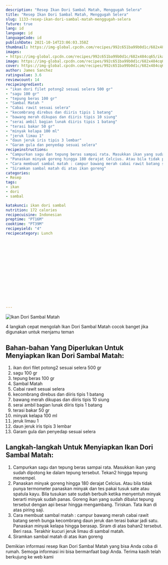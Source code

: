 ```yaml
---
description: "Resep Ikan Dori Sambal Matah, Menggugah Selera"
title: "Resep Ikan Dori Sambal Matah, Menggugah Selera"
slug: 1133-resep-ikan-dori-sambal-matah-menggugah-selera
future: true
lang: id
language: id
languageCode: id
publishDate: 2021-10-14T23:06:03.358Z 
thumbnail: https://img-global.cpcdn.com/recipes/992c651ba99b0d1c/682x484cq65/ikan-dori-sambal-matah-foto-resep-utama.webp
images:
- https://img-global.cpcdn.com/recipes/992c651ba99b0d1c/682x484cq65/ikan-dori-sambal-matah-foto-resep-utama.webp
image: https://img-global.cpcdn.com/recipes/992c651ba99b0d1c/682x484cq65/ikan-dori-sambal-matah-foto-resep-utama.webp
cover: https://img-global.cpcdn.com/recipes/992c651ba99b0d1c/682x484cq65/ikan-dori-sambal-matah-foto-resep-utama.webp
author: James Sanchez
ratingvalue: 3.6
reviewcount: 14
recipeingredient:
- "ikan dori filet potong2 sesuai selera 500 gr"
- "sagu 100 gr"
- "tepung beras 100 gr"
- "Sambal Matah "
- "Cabai rawit sesuai selera"
- "kecombrang direbus dan diiris tipis 1 batang"
- "bawang merah dikupas dan diiris tipis 10 siung"
- "serai ambil bagian lunak diiris tipis 1 batang"
- "terasi bakar 50 gr"
- "minyak kelapa 100 ml"
- "jeruk limau 1"
- "daun jeruk iris tipis 3 lembar"
- "Garam gula dan penyedap sesuai selera"
recipeinstructions:
- "Campurkan sagu dan tepung beras sampai rata. Masukkan ikan yang sudah dipotong ke dalam tepung tersebut. Tekan2 hingga tepung menempel."
- "Panaskan minyak goreng hingga 180 derajat Celcius. Atau bila tidak punya termometer panaskan minyak dan tes pakai tusuk sate atau spatula kayu. Bila tusukan sate sudah berbuih ketika menyentuh minyak berarti minyak sudah panas. Goreng ikan yang sudah dibalut tepung tersebut dengan api besar hingga mengambang. Tiriskan. Tata ikan di atas piring saji."
- "Cara membuat sambal matah : campur bawang merah cabai rawit batang sereh bunga kecombrang daun jeruk dan terasi bakar jadi satu. Panaskan minyak kelapa hingga berasap. Siram di atas bahan2 tersebut. Beri rasa. Terakhir kucuri jeruk limau di sambal matah."
- "Siramkan sambal matah di atas ikan goreng"
categories:
- Resep
tags:
- ikan
- dori
- sambal

katakunci: ikan dori sambal 
nutrition: 172 calories
recipecuisine: Indonesian
preptime: "PT16M"
cooktime: "PT39M"
recipeyield: "4"
recipecategory: Lunch


     
    
    
    
    
    
    
    
    
    
    
      
    
---
```



![Ikan Dori Sambal Matah](https://img-global.cpcdn.com/recipes/992c651ba99b0d1c/682x484cq65/ikan-dori-sambal-matah-foto-resep-utama.webp)

4 langkah cepat mengolah  Ikan Dori Sambal Matah cocok banget jika digunakan untuk menjamu teman

<!--inarticleads1-->

## Bahan-bahan Yang Diperlukan Untuk Menyiapkan Ikan Dori Sambal Matah:

1. ikan dori filet potong2 sesuai selera 500 gr
1. sagu 100 gr
1. tepung beras 100 gr
1. Sambal Matah 
1. Cabai rawit sesuai selera
1. kecombrang direbus dan diiris tipis 1 batang
1. bawang merah dikupas dan diiris tipis 10 siung
1. serai ambil bagian lunak diiris tipis 1 batang
1. terasi bakar 50 gr
1. minyak kelapa 100 ml
1. jeruk limau 1
1. daun jeruk iris tipis 3 lembar
1. Garam gula dan penyedap sesuai selera



<!--inarticleads2-->

## Langkah-langkah Untuk Menyiapkan Ikan Dori Sambal Matah:

1. Campurkan sagu dan tepung beras sampai rata. Masukkan ikan yang sudah dipotong ke dalam tepung tersebut. Tekan2 hingga tepung menempel.
1. Panaskan minyak goreng hingga 180 derajat Celcius. Atau bila tidak punya termometer panaskan minyak dan tes pakai tusuk sate atau spatula kayu. Bila tusukan sate sudah berbuih ketika menyentuh minyak berarti minyak sudah panas. Goreng ikan yang sudah dibalut tepung tersebut dengan api besar hingga mengambang. Tiriskan. Tata ikan di atas piring saji.
1. Cara membuat sambal matah : campur bawang merah cabai rawit batang sereh bunga kecombrang daun jeruk dan terasi bakar jadi satu. Panaskan minyak kelapa hingga berasap. Siram di atas bahan2 tersebut. Beri rasa. Terakhir kucuri jeruk limau di sambal matah.
1. Siramkan sambal matah di atas ikan goreng




Demikian informasi  resep Ikan Dori Sambal Matah   yang bisa Anda coba di rumah. Semoga informasi ini bisa bermanfaat bagi Anda. Terima kasih telah berkujung ke web kami
